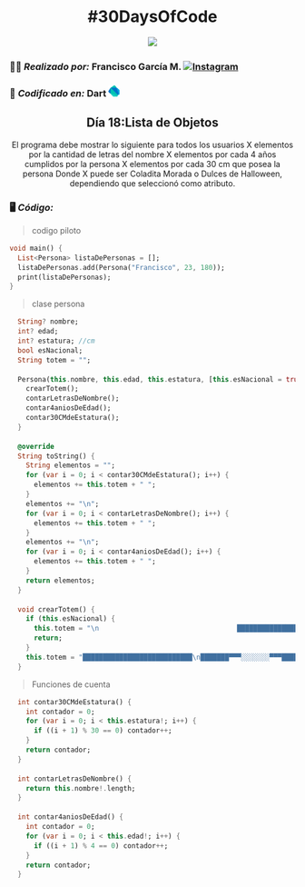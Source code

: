 
<h1 align="center">#30DaysOfCode</h1>

<p align="center"><img src="https://media.giphy.com/media/WUlplcMpOCEmTGBtBW/giphy.gif" width="100"></p>

### 👷‍♂️ *Realizado por:* Francisco García M.  <a href="https://www.instagram.com/edeenigma/" target="_blank"><img src="https://upload.wikimedia.org/wikipedia/commons/thumb/e/e7/Instagram_logo_2016.svg/768px-Instagram_logo_2016.svg.png" title="Instagram" alt="Instagram" width="20" height="20"/></a>&nbsp;

### 🎲 *Codificado en:* Dart <img src="https://github.com/devicons/devicon/blob/master/icons/dart/dart-original.svg" title="Dart" alt="Dart" width="20" height="20"/>&nbsp;


<h2 align="center">Día 18:Lista de Objetos</h2>
<p align="center" >El programa debe mostrar lo siguiente para todos los usuarios
X elementos por la cantidad de letras del nombre
X elementos por cada 4 años cumplidos por la persona
X elementos por cada 30 cm que posea la persona
Donde X puede ser Coladita Morada o Dulces de Halloween, dependiendo que seleccionó como atributo. 
</p>

### 🖥️ *Código:*

<p align="center">
</p>

>codigo piloto
``` dart
void main() {
  List<Persona> listaDePersonas = [];
  listaDePersonas.add(Persona("Francisco", 23, 180));
  print(listaDePersonas);
}
```
>clase persona
``` dart
  String? nombre;
  int? edad;
  int? estatura; //cm
  bool esNacional;
  String totem = "";

  Persona(this.nombre, this.edad, this.estatura, [this.esNacional = true]) {
    crearTotem();
    contarLetrasDeNombre();
    contar4aniosDeEdad();
    contar30CMdeEstatura();
  }

  @override
  String toString() {
    String elementos = "";
    for (var i = 0; i < contar30CMdeEstatura(); i++) {
      elementos += this.totem + " ";
    }
    elementos += "\n";
    for (var i = 0; i < contarLetrasDeNombre(); i++) {
      elementos += this.totem + " ";
    }
    elementos += "\n";
    for (var i = 0; i < contar4aniosDeEdad(); i++) {
      elementos += this.totem + " ";
    }
    return elementos;
  }

  void crearTotem() {
    if (this.esNacional) {
      this.totem = "\n                                  ████████████████\n                              ██████░░░░░░████░░░░██  ████\n                          ████░░░░████░░░░░░██░░░░░░██░░░░██\n                        ██░░░░░░░░░░██░░░░░░██░░░░░░░░██░░░░██\n                        ██░░░░░░░░░░██░░░░░░░░░░░░░░░░██░░░░░░██\n                      ██▓▓░░░░░░░░░░░░░░░░░░░░░░░░░░░░░░░░░░░░▓▓██\n                      ██▓▓▓▓░░░░░░░░░░░░░░░░░░░░░░░░░░░░░░▓▓▓▓██\n                      ██▓▓▓▓▓▓▓▓░░░░░░░░░░░░░░░░░░░░▓▓▓▓▓▓▓▓██\n                        ████▓▓▓▓▓▓▓▓▓▓▓▓▓▓▓▓▓▓▓▓▓▓▓▓▓▓██████\n                            ██████████████████████████";
      return;
    }
    this.totem = "███████████████████████████\n███████▀▀▀░░░░░░░▀▀▀███████\n████▀░░░░░░░░░░░░░░░░░▀████\n███│░░░░░░░░░░░░░░░░░░░│███\n██▌│░░░░░░░░░░░░░░░░░░░│▐██\n██░└┐░░░░░░░░░░░░░░░░░┌┘░██\n██░░└┐░░░░░░░░░░░░░░░┌┘░░██\n██░░┌┘▄▄▄▄▄░░░░░▄▄▄▄▄└┐░░██\n██▌░│██████▌░░░▐██████│░▐██\n███░│▐███▀▀░░▄░░▀▀███▌│░███\n██▀─┘░░░░░░░▐█▌░░░░░░░└─▀██\n██▄░░░▄▄▄▓░░▀█▀░░▓▄▄▄░░░▄██\n████▄─┘██▌░░░░░░░▐██└─▄████\n█████░░▐█─┬┬┬┬┬┬┬─█▌░░█████\n████▌░░░▀┬┼┼┼┼┼┼┼┬▀░░░▐████\n█████▄░░░└┴┴┴┴┴┴┴┘░░░▄█████\n███████▄░░░░░░░░░░░▄███████\n██████████▄▄▄▄▄▄▄██████████\n███████████████████████████";
  }

```

>Funciones de cuenta
``` dart
  int contar30CMdeEstatura() {
    int contador = 0;
    for (var i = 0; i < this.estatura!; i++) {
      if ((i + 1) % 30 == 0) contador++;
    }
    return contador;
  }

  int contarLetrasDeNombre() {
    return this.nombre!.length;
  }

  int contar4aniosDeEdad() {
    int contador = 0;
    for (var i = 0; i < this.edad!; i++) {
      if ((i + 1) % 4 == 0) contador++;
    }
    return contador;
  }

```


